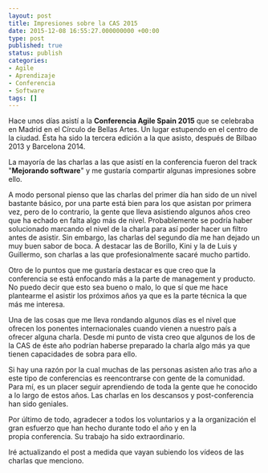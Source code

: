 ```yaml
---
layout: post
title: Impresiones sobre la CAS 2015
date: 2015-12-08 16:55:27.000000000 +00:00
type: post
published: true
status: publish
categories:
- Agile
- Aprendizaje
- Conferencia
- Software
tags: []
---
```

Hace unos días asistí a la **Conferencia Agile Spain 2015** que se celebraba en Madrid en el Círculo de Bellas Artes. Un lugar estupendo en el centro de la ciudad. Ésta ha sido la tercera edición a la que asisto, después de Bilbao 2013 y Barcelona 2014.

La mayoría de las charlas a las que asistí en la conferencia fueron del track "**Mejorando software**" y me gustaría compartir algunas impresiones sobre ello.

A modo personal pienso que las charlas del primer día han sido de un nivel bastante básico, por una parte está bien para los que asistan por primera vez, pero de lo contrario, la gente que lleva asistiendo algunos años creo que ha echado en falta algo más de nivel. Probablemente se podría haber solucionado marcando el nivel de la charla para así poder hacer un filtro antes de asistir. Sin embargo, las charlas del segundo día me han dejado un muy buen sabor de boca. A destacar las de Borillo, Kini y la de Luis y Guillermo, son charlas a las que profesionalmente sacaré mucho partido.

Otro de lo puntos que me gustaría destacar es que creo que la conferencia se está enfocando más a la parte de management y producto. No puedo decir que esto sea bueno o malo, lo que sí que me hace plantearme el asistir los próximos años ya que es la parte técnica la que más me interesa.

Una de las cosas que me lleva rondando algunos días es el nivel que ofrecen los ponentes internacionales cuando vienen a nuestro país a ofrecer alguna charla. Desde mi punto de vista creo que algunos de los de la CAS de éste año podrían haberse preparado la charla algo más ya que tienen capacidades de sobra para ello.

Si hay una razón por la cual muchas de las personas asisten año tras año a este tipo de conferencias es reencontrarse con gente de la comunidad. Para mí, es un placer seguir aprendiendo de toda la gente que he conocido a lo largo de estos años. Las charlas en los descansos y post-conferencia han sido geniales.

Por último de todo, agradecer a todos los voluntarios y a la organización el gran esfuerzo que han hecho durante todo el año y en la propia conferencia. Su trabajo ha sido extraordinario.

Iré actualizando el post a medida que vayan subiendo los vídeos de las charlas que menciono.